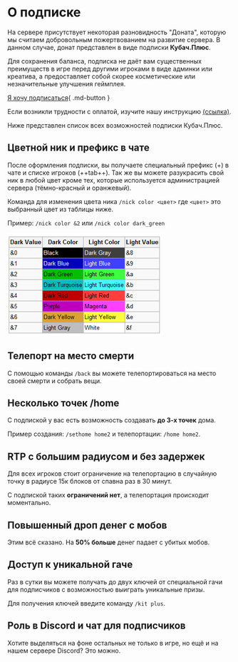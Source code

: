 # О подписке

На сервере присутствует некоторая разновидность "Доната", которую мы считаем добровольным пожертвованием на развитие сервера. 
В данном случае, донат представлен в виде подписки **Кубач.Плюс**.

Для сохранения баланса, подписка не даёт вам существенных преимуществ в игре перед другими игроками в виде админки или креатива, 
а предоставляет собой скорее косметические или незначительные улучшения геймплея.

[Я хочу подписаться](https://cubach.com/plus){ .md-button }

Если возникли трудности с оплатой, изучите нашу инструкцию [(ссылка)](/plus/pay).

Ниже представлен список всех возможностей подписки Кубач.Плюс.

## Цветной ник и префикс в чате
После оформления подписки, вы получаете специальный префикс (+) в чате и списке игроков (++tab++). 
Так же вы можете разукрасить свой ник в любой цвет кроме тех, которые используется администрацией сервера (тёмно-красный и оранжевый).

Команда для изменения цвета ника `/nick color <цвет>` где `<цвет>` это выбранный цвет из таблицы ниже.

Пример: `/nick color &2` или `/nick color dark_green`

![](/img/colors.png)

## Телепорт на место смерти
С помощью команды `/back` вы можете телепортироваться на место своей смерти и собрать вещи.

## Несколько точек /home

С подпиской у вас есть возможность создавать **до 3-х точек** дома.

Пример создания: `/sethome home2` и телепортации: `/home home2`.

## RTP с большим радиусом и без задержек

Для всех игроков стоит ограничение на телепортацию в случайную точку в радиусе 15к блоков от спавна раз в 30 минут.

С подпиской таких **ограничений нет**, а телепортация происходит моментально. 

## Повышенный дроп денег с мобов

Этим всё сказано. На **50% больше** денег падает с убитых мобов.

## Доступ к уникальной гаче

Раз в сутки вы можете получать до двух ключей от специальной гачи для подписчиков с возможностью выиграть уникальные призы.

Для получения ключей введите команду `/kit plus`.

## Роль в Discord и чат для подписчиков

Хотите выделяться на фоне остальных не только в игре, но ещё и на нашем сервере Discord? Это можно.
